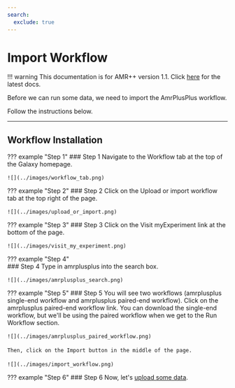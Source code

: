 ```yaml
---
search:
  exclude: true
---
```


# Import Workflow

!!! warning
    This documentation is for AMR++ version 1.1. Click [here](../../latest/gettingstarted.md) for the latest docs.

Before we can run some data, we need to import the AmrPlusPlus workflow.

Follow the instructions below.

---

## Workflow Installation

??? example "Step 1"
    ### Step 1
    Navigate to the Workflow tab at the top of the Galaxy homepage.

    ![](../images/workflow_tab.png)

??? example "Step 2"
    ### Step 2
    Click on the Upload or import workflow tab at the top right of the page.

    ![](../images/upload_or_import.png)

??? example "Step 3"
    ### Step 3
    Click on the Visit myExperiment link at the bottom of the page.

    ![](../images/visit_my_experiment.png)

??? example "Step 4"    
    ### Step 4
    Type in amrplusplus into the search box.

    ![](../images/amrplusplus_search.png)

??? example "Step 5"
    ### Step 5
    You will see two workflows (amrplusplus single-end workflow and amrplusplus paired-end workflow). Click on the amrplusplus paired-end workflow link. You can download the single-end workflow, but we'll be using the paired workflow when we get to the Run Workflow section.

    ![](../images/amrplusplus_paired_workflow.png)

    Then, click on the Import button in the middle of the page.

    ![](../images/import_workflow.png)

??? example "Step 6"
    ### Step 6
    Now, let's [upload some data](../running/upload.md).